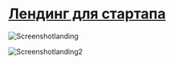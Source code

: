# [Лендинг для стартапа](https://main--buddylanguage-bot.netlify.app/)

![Screenshotlanding](https://github.com/STALKSA/BuddyLanding/assets/109988277/0ed67b38-7d45-4430-9351-370c1f67e63f)


![Screenshotlanding2](https://github.com/STALKSA/BuddyLanding/assets/109988277/f6bab9d4-f2b4-4ab3-b499-728a9a8278ba)
